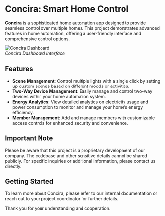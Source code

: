 # Concira: Smart Home Control

**Concira** is a sophisticated home automation app designed to provide seamless control over multiple homes. This project demonstrates advanced features in home automation, offering a user-friendly interface and comprehensive control options.

![Concira Dashboard](https://firebasestorage.googleapis.com/v0/b/fir-1-515c5.appspot.com/o/Group%2011.jpg?alt=media&token=38a47622-1ed1-4713-8e92-a54d260d2def)  
*Concira Dashboard Interface*

## Features

- **Scene Management**: Control multiple lights with a single click by setting up custom scenes based on different moods or activities.
- **Two-Way Device Management**: Easily manage and control two-way devices within your home automation system.
- **Energy Analytics**: View detailed analytics on electricity usage and power consumption to monitor and manage your home’s energy efficiency.
- **Member Management**: Add and manage members with customizable access controls for enhanced security and convenience.


## Important Note

Please be aware that this project is a proprietary development of our company. The codebase and other sensitive details cannot be shared publicly. For specific inquiries or additional information, please contact us directly.

## Getting Started

To learn more about Concira, please refer to our internal documentation or reach out to your project coordinator for further details.

Thank you for your understanding and cooperation.
